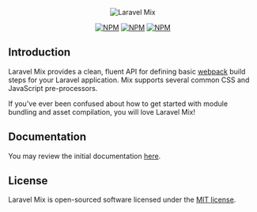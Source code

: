 <p align="center"><img src="https://laravel.com/assets/img/components/logo-mix.svg" alt="Laravel Mix"></p>

<p align="center">
<a href="https://www.npmjs.com/package/laravel-mix"><img src="https://img.shields.io/npm/v/laravel-mix.svg" alt="NPM"></a>
<a href="https://npmcharts.com/compare/laravel-mix?minimal=true"><img src="https://img.shields.io/npm/dt/laravel-mix.svg" alt="NPM"></a>
<a href="https://www.npmjs.com/package/laravel-mix"><img src="https://img.shields.io/npm/l/laravel-mix.svg" alt="NPM"></a>
</p>

## Introduction

Laravel Mix provides a clean, fluent API for defining basic [webpack](http://github.com/webpack/webpack) build steps for your Laravel application. Mix supports several common CSS and JavaScript pre-processors.

If you've ever been confused about how to get started with module bundling and asset compilation, you will love Laravel Mix!

## Documentation

You may review the initial documentation [here](https://laravel-mix.com/docs/2.1/basic-example).

## License

Laravel Mix is open-sourced software licensed under the [MIT license](http://opensource.org/licenses/MIT).
